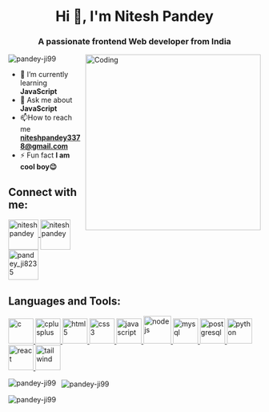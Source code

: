 <h1 align="center">Hi 👋, I'm Nitesh Pandey</h1>
<h3 align="center">A passionate frontend Web developer from India</h3>
<img  align="right" width="350" src="https://cdn.dribbble.com/users/2131993/screenshots/4948736/media/45dceb640723d72436c427add7966cf8.gif" alt="Coding">

<p align="left">
  <img
    src="https://komarev.com/ghpvc/?username=pandey-ji99&label=Profile%20views&color=0e75b6&style=flat"
    alt="pandey-ji99"
  />
</p>

- 🌱 I’m currently learning **JavaScript** 
-  💬 Ask me about **JavaScript** 
-  📫How to reach me **niteshpandey3378@gmail.com** 
-  ⚡ Fun fact **I am cool boy😉** 

<h2 align="left"  >Connect with me:</h3>
<p align="left">
  <a href="https://linkedin.com/in/nitesh pandey" target="blank" >
    <img
      align="center"
      src="https://cliply.co/wp-content/uploads/2021/02/372102050_LINKEDIN_ICON_TRANSPARENT_1080.gif"
      alt="nitesh pandey"
      height="60"
      width="60"
  />
</a>
  <a
    href="https://www.facebook.com/profile.php?id=100051030384358"
    target="blank"
    ><img
      align="center"
      src="https://cliply.co/wp-content/uploads/2019/07/371907490_FACEBOOK_ICON_TRANSPARENT_400.gif"
      alt="nitesh pandey"
      height="60"
      width="60"
  /></a>
  <a href="https://www.instagram.com/pandey_ji8235/" target="blank"
    ><img
      align="center"
      src="https://cliply.co/wp-content/uploads/2019/07/371907300_INSTAGRAM_ICON_TRANSPARENT_400.gif"
      alt="pandey_ji8235"
      height="60"
      width="60"
  /></a>
</p>

<h2 align="left">Languages and Tools:</h3>
<p align="left">
  <a href="#" target="_blank" rel="noreferrer">
    <img
      src="https://cdn-icons-png.flaticon.com/128/3665/3665923.png"
      alt="c"
      width="50"
      height="50"
    />
  </a>
  <a href="#" target="_blank" rel="noreferrer">
    <img
      src="https://cdn-icons-png.flaticon.com/128/6132/6132222.png"
      alt="cplusplus"
      width="50"
      height="50"
    />
  </a>
  <a href="#" target="_blank" rel="noreferrer">
    <img
      src="https://cdn-icons-png.flaticon.com/128/1051/1051277.png"
      alt="html5"
      width="50"
      height="50"
    />
  </a>
  <a href="#" target="_blank" rel="noreferrer">
    <img
      src="https://cdn-icons-png.flaticon.com/128/732/732190.png"
      alt="css3"
      width="50"
      height="50"
    />
  </a>

  <a href="#" target="_blank" rel="noreferrer">
    <img
      src="https://cdn-icons-png.flaticon.com/128/1199/1199124.png"
      alt="javascript"
      width="50"
      height="50"
    />
  </a>

  <a href="#" target="_blank" rel="noreferrer">
    <img
      src="https://cdn-icons-png.flaticon.com/128/15379/15379746.png"
      alt="nodejs"
      width="55"
      height="55"
    />
  </a>
  <a href="#" target="_blank" rel="noreferrer">
    <img
      src="https://cdn-icons-png.flaticon.com/128/15474/15474209.png"
      alt="mysql"
      width="50"
      height="50"
    />
  </a>

  <a href="#" target="_blank" rel="noreferrer">
    <img
      src="https://cdn-icons-png.flaticon.com/128/5968/5968342.png"
      alt="postgresql"
      width="50"
      height="50"
    />
  </a>
  <a href="#" target="_blank" rel="noreferrer">
    <img
      src="https://cdn-icons-png.flaticon.com/128/3788/3788761.png"
      alt="python"
      width="50"
      height="50"
    />
  </a>
  <a href="#" target="_blank" rel="noreferrer">
    <img
      src="https://cdn-icons-png.flaticon.com/128/1126/1126012.png"
      alt="react"
      width="50"
      height="50"
    />
  </a>
  <a href="https://tailwindcss.com/" target="_blank" rel="noreferrer">
    <img
      src="https://www.vectorlogo.zone/logos/tailwindcss/tailwindcss-icon.svg"
      alt="tailwind"
      width="50"
      height="50"
    />
  </a>
</p>

<p>
  <img
    align="left"
    src="https://github-readme-stats.vercel.app/api/top-langs?username=pandey-ji99&show_icons=true&locale=en&layout=compact"
    alt="pandey-ji99"
  />
</p>

<p>
  &nbsp;
  <img
    align="center"
    src="https://github-readme-stats.vercel.app/api?username=pandey-ji99&show_icons=true&locale=en"
    alt="pandey-ji99"
  />
</p>

<p>
  <img
    align="center"
    src="https://github-readme-streak-stats.herokuapp.com/?user=pandey-ji99&"
    alt="pandey-ji99"
  />
</p>
